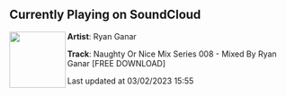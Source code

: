 ## Currently Playing on SoundCloud

[<img align="left" width="100" src="https://i1.sndcdn.com/artworks-XI0aTnEzN4FxIlwg-SNPfiQ-t500x500.jpg">](https://soundcloud.com/djryanganar/naughty-or-nice-mix-series-008-mixed-by-ryan-ganar-free-download)

**Artist**: Ryan Ganar 

**Track**: Naughty Or Nice Mix Series 008 - Mixed By Ryan Ganar [FREE DOWNLOAD]

Last updated at 03/02/2023 15:55
